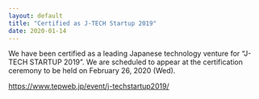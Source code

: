 ```yaml
---
layout: default
title: "Certified as J-TECH Startup 2019"
date: 2020-01-14
---
```


We have been certified as a leading Japanese technology venture for “J-TECH STARTUP 2019”. We are scheduled to appear at the certification ceremony to be held on February 26, 2020 (Wed).

https://www.tepweb.jp/event/j-techstartup2019/  